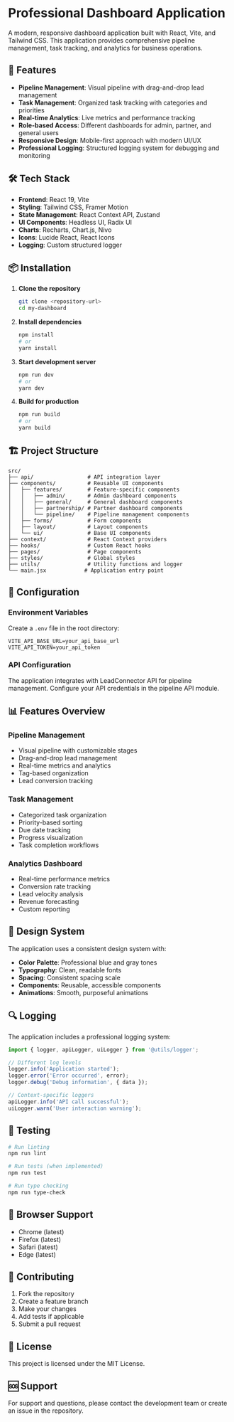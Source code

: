 # Professional Dashboard Application

A modern, responsive dashboard application built with React, Vite, and Tailwind CSS. This application provides comprehensive pipeline management, task tracking, and analytics for business operations.

## 🚀 Features

- **Pipeline Management**: Visual pipeline with drag-and-drop lead management
- **Task Management**: Organized task tracking with categories and priorities
- **Real-time Analytics**: Live metrics and performance tracking
- **Role-based Access**: Different dashboards for admin, partner, and general users
- **Responsive Design**: Mobile-first approach with modern UI/UX
- **Professional Logging**: Structured logging system for debugging and monitoring

## 🛠️ Tech Stack

- **Frontend**: React 19, Vite
- **Styling**: Tailwind CSS, Framer Motion
- **State Management**: React Context API, Zustand
- **UI Components**: Headless UI, Radix UI
- **Charts**: Recharts, Chart.js, Nivo
- **Icons**: Lucide React, React Icons
- **Logging**: Custom structured logger

## 📦 Installation

1. **Clone the repository**
   ```bash
   git clone <repository-url>
   cd my-dashboard
   ```

2. **Install dependencies**
   ```bash
   npm install
   # or
   yarn install
   ```

3. **Start development server**
   ```bash
   npm run dev
   # or
   yarn dev
   ```

4. **Build for production**
   ```bash
   npm run build
   # or
   yarn build
   ```

## 🏗️ Project Structure

```
src/
├── api/                 # API integration layer
├── components/          # Reusable UI components
│   ├── features/        # Feature-specific components
│   │   ├── admin/       # Admin dashboard components
│   │   ├── general/     # General dashboard components
│   │   ├── partnership/ # Partner dashboard components
│   │   └── pipeline/    # Pipeline management components
│   ├── forms/           # Form components
│   ├── layout/          # Layout components
│   └── ui/              # Base UI components
├── context/             # React Context providers
├── hooks/               # Custom React hooks
├── pages/               # Page components
├── styles/              # Global styles
├── utils/               # Utility functions and logger
└── main.jsx            # Application entry point
```

## 🔧 Configuration

### Environment Variables

Create a `.env` file in the root directory:

```env
VITE_API_BASE_URL=your_api_base_url
VITE_API_TOKEN=your_api_token
```

### API Configuration

The application integrates with LeadConnector API for pipeline management. Configure your API credentials in the pipeline API module.

## 📊 Features Overview

### Pipeline Management
- Visual pipeline with customizable stages
- Drag-and-drop lead management
- Real-time metrics and analytics
- Tag-based organization
- Lead conversion tracking

### Task Management
- Categorized task organization
- Priority-based sorting
- Due date tracking
- Progress visualization
- Task completion workflows

### Analytics Dashboard
- Real-time performance metrics
- Conversion rate tracking
- Lead velocity analysis
- Revenue forecasting
- Custom reporting

## 🎨 Design System

The application uses a consistent design system with:
- **Color Palette**: Professional blue and gray tones
- **Typography**: Clean, readable fonts
- **Spacing**: Consistent spacing scale
- **Components**: Reusable, accessible components
- **Animations**: Smooth, purposeful animations

## 🔍 Logging

The application includes a professional logging system:

```javascript
import { logger, apiLogger, uiLogger } from '@utils/logger';

// Different log levels
logger.info('Application started');
logger.error('Error occurred', error);
logger.debug('Debug information', { data });

// Context-specific loggers
apiLogger.info('API call successful');
uiLogger.warn('User interaction warning');
```

## 🧪 Testing

```bash
# Run linting
npm run lint

# Run tests (when implemented)
npm run test

# Run type checking
npm run type-check
```

## 📱 Browser Support

- Chrome (latest)
- Firefox (latest)
- Safari (latest)
- Edge (latest)

## 🤝 Contributing

1. Fork the repository
2. Create a feature branch
3. Make your changes
4. Add tests if applicable
5. Submit a pull request

## 📄 License

This project is licensed under the MIT License.

## 🆘 Support

For support and questions, please contact the development team or create an issue in the repository. 